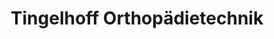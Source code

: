 ---
title: "Tingelhoff Orthopädietechnik"
url: /dortmund/tingelhoff-orthopaedietechnik/
shop: Sanitätshaus
---